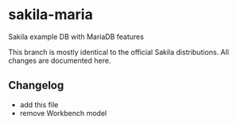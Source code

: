 # sakila-maria
Sakila example DB with MariaDB features

This branch is mostly identical to the official Sakila distributions.
All changes are documented here.

## Changelog

* add this file
* remove Workbench model 

